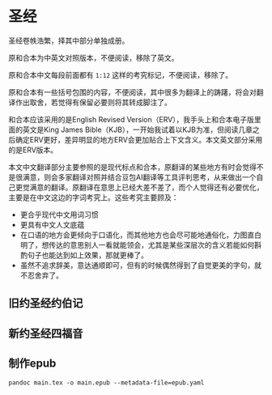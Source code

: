 # 圣经
圣经卷帙浩繁，择其中部分单独成册。

原和合本为中英文对照版本，不便阅读，移除了英文。

原和合本中文每段前面都有 `1:12` 这样的考究标记，不便阅读，移除了。

原和合本有一些括号包围的内容，不便阅读，其中很多为翻译上的踌躇，将会对翻译作出取舍，若觉得有保留必要则将其转成脚注了。

和合本应该采用的是English Revised Version（ERV），我手头上和合本电子版里面的英文是King James Bible（KJB），一开始我试着以KJB为准，但阅读几章之后确定ERV更好，差异明显的地方ERV会更加贴合上下文含义。本文英文部分采用的是ERV版本。

本文中文翻译部分主要参照的是现代标点和合本，原翻译的某些地方有时会觉得不是很满意，则会多家翻译对照并结合豆包AI翻译等工具评判思考，从来做出一个自己更觉满意的翻译。原翻译在意思上已经大差不差了，而个人觉得还有必要优化，主要是在中文这边的字词考究上。这些考究主要顾及：

- 更合乎现代中文用词习惯
- 更具有中文人文底蕴
- 在口语的地方会更倾向于口语化，而其他地方也会尽可能地通俗化，力图直白明了，想传达的意思别人一看就能领会，尤其是某些深层次的含义若能如何斟酌句子也能达到如上效果，那就更棒了。
- 虽然不追求辞美，意达通顺即可，但有的时候偶然得到了自觉更美的字句，就不忍舍弃了。


## 旧约圣经约伯记

## 新约圣经四福音



## 制作epub
```
pandoc main.tex -o main.epub --metadata-file=epub.yaml
```